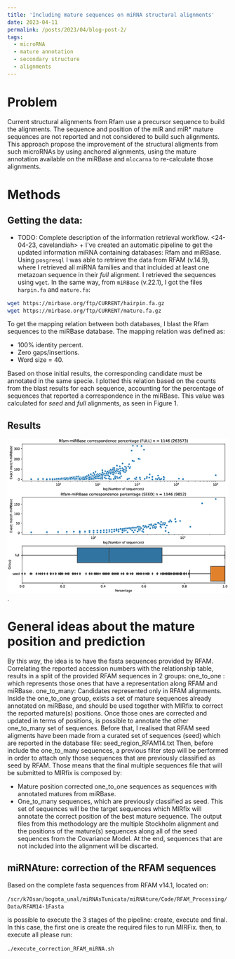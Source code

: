 ```yaml
---
title: 'Including mature sequences on miRNA structural alignments'
date: 2023-04-11
permalink: /posts/2023/04/blog-post-2/
tags:
  - microRNA
  - mature annotation
  - secondary structure
  - alignments
---
```


Problem
====

Current structural alignments from Rfam use a precursor sequence to build the alignments. The sequence and position of the miR and miR* mature sequences are not reported and not considered to build such alignments.  This approach propose the improvement of the structural aligments from such microRNAs by using anchored alignments, using the mature annotation available on the miRBase and `mlocarna` to re-calculate those alignments.

Methods
====

Getting the data:
----
+ TODO: Complete description of the information retrieval workflow.  <24-04-23, cavelandiah> +
I've created an automatic pipeline to get the updated information miRNA containing databases: Rfam and miRBase. Using `posgresql` I was able to retrieve the data from RFAM (v.14.9), where I retrieved all miRNA families and that incluided at least one metazoan sequence in their _full_ alignment. I retrieved the sequences using `wget`. In the same way, from `miRBase` (v.22.1), I got the files `harpin.fa` and `mature.fa`:

```bash
wget https://mirbase.org/ftp/CURRENT/hairpin.fa.gz
wget https://mirbase.org/ftp/CURRENT/mature.fa.gz
```

To get the mapping relation between both databases, I blast the Rfam sequences
to the miRBase database. The mapping relation was defined as:

- 100% identity percent.
- Zero gaps/insertions.
- Word size = 40.

Based on those initial results, the corresponding candidate must be annotated in
the same specie. I plotted this relation based on the counts from the blast
results for each sequence, accounting for the percentage of sequences that
reported a correspondence in the miRBase. This value was calculated for _seed_
and _full_ alignments, as seen in Figure 1.

Results
----
![Correspondence between Rfam and miRBase sequences.](/images/correspondence_databases_match_species.png).

General ideas about the mature position and prediction
======
By this way, the idea is to have the fasta sequences provided by RFAM. Correlating
the reported accession numbers with the relationship table, results in a split of the
provided RFAM sequences in 2 groups:
one_to_one : which represents those ones that have a representation along RFAM and miRBase.
one_to_many: Candidates represented only in RFAM alignments.
Inside the one_to_one group, exists a set of mature sequences already annotated on miRBase,
and should be used together with MIRfix to correct the reported mature(s) positions.
Once those ones are corrected and updated in terms of positions, is possible to annotate 
the other one_to_many set of sequences. Before that, I realised that RFAM seed aligments have
been made from a curated set of sequences (seed) which are reported in the database file:
seed_region_RFAM14.txt
Then, before include the one_to_many sequences, a previous filter step will be performed in
order to attach only those sequences that are previously classified as seed by RFAM.
Those means that the final multiple sequences file that will be submitted to MIRfix is composed
by:
- Mature position corrected one_to_one sequences as sequences with annotated matures from miRBase.
- One_to_many sequences, which are previously classified as seed. This set of sequences will be
the target sequences which MIRfix will annotate the correct position of the best mature sequence. 
The output files from this methodology are the multiple Stockholm alignment and the positions 
of the mature(s) sequences along all of the seed sequences from the Covariance Model. At the end,
sequences that are not included into the alignment will be discarted. 


miRNAture: correction of the RFAM sequences
-----
Based on the complete fasta sequences from RFAM v14.1, located on: 

`/scr/k70san/bogota_unal/miRNAsTunicata/miRNAture/Code/RFAM_Processing/Data/RFAM14-1Fasta`

is possible to execute the 3 stages of the pipeline: create, execute and final.
In this case, the first one is create the required files to run MIRFix.
then, to execute all please run:

`./execute_correction_RFAM_miRNA.sh`
